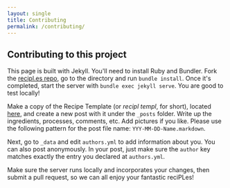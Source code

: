 ```yaml
---
layout: single
title: Contributing
permalink: /contributing/
---
```


## Contributing to this project

This page is built with Jekyll. You'll need to install Ruby and Bundler. Fork the [recipl.es repo](https://github.com/reciples/reciples.github.io), go to the directory and run `bundle install`. Once it's completed, start the server with `bundle exec jekyll serve`. You are good to test locally! 

Make a copy of the Recipe Template (or _recipl templ_, for short), located [here](/recipltempl), and create a new post with it under the `_posts` folder. Write up the ingredients, processes, comments, etc. Add pictures if you like. Please use the following pattern for the post file name: `YYY-MM-DD-Name.markdown`.

Next, go to `_data` and edit `authors.yml` to add information about you. You can also post anonymously. In your post, just make sure the `author` key matches exactly the entry you declared at `authors.yml`.

Make sure the server runs locally and incorporates your changes, then submit a pull request, so we can all enjoy your fantastic reciPLes! 

